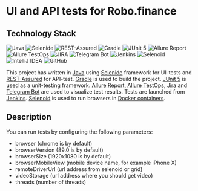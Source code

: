 # UI and API tests for Robo.finance

## Technology Stack
![](C:\andreywork\robofinance_tests\src\test\resources\files\icons\Java.png "Java")
![](C:\andreywork\robofinance_tests\src\test\resources\files\icons\Selenide.png "Selenide")
![](C:\andreywork\robofinance_tests\src\test\resources\files\icons\Rest-Assured.png "REST-Assured")
![](C:\andreywork\robofinance_tests\src\test\resources\files\icons\Gradle.png "Gradle")
![](C:\andreywork\robofinance_tests\src\test\resources\files\icons\JUnit5.png "JUnit 5")
![](C:\andreywork\robofinance_tests\src\test\resources\files\icons\Allure_Report.png "Allure Report")
![](C:\andreywork\robofinance_tests\src\test\resources\files\icons\AllureTestOps.png "Allure TestOps")
![](C:\andreywork\robofinance_tests\src\test\resources\files\icons\Jira.png "JIRA")
![](C:\andreywork\robofinance_tests\src\test\resources\files\icons\Telegram.png "Telegram Bot")
![](C:\andreywork\robofinance_tests\src\test\resources\files\icons\Jenkins.png "Jenkins")
![](C:\andreywork\robofinance_tests\src\test\resources\files\icons\Selenoid.png "Selenoid")
![](C:\andreywork\robofinance_tests\src\test\resources\files\icons\Intelij_IDEA.png "IntelliJ IDEA")
![](C:\andreywork\robofinance_tests\src\test\resources\files\icons\Github.png "GitHub")

This project has written in [Java](https://go.java/) using [Selenide](https://selenide.org/) framework for UI-tests 
and [REST-Assured](https://rest-assured.io/) for API-test. [Gradle](https://gradle.org/) is used to build the project.
[JUnit 5](https://junit.org/junit5/) is used as a unit-testing framework. [Allure Report](http://allure.qatools.ru/), 
[Allure TestOps](https://docs.qameta.io/allure-testops/), [Jira](https://www.atlassian.com/software/jira) and 
[Telegram Bot](https://github.com/qa-guru/allure-notifications) are used to visualize test results. Tests are launched 
from [Jenkins](https://github.com/EIOmelyashchik/qa_guru_final_project/blob/master). [Selenoid](https://aerokube.com/selenoid/) 
is used to run browsers in [Docker containers](https://www.docker.com/resources/what-container).


## Description
You can run tests by configuring the following parameters:
- browser (chrome is by default)
- browserVersion (89.0 is by default)
- browserSize (1920x1080 is by default)
- browserMobileView (mobile device name, for example iPhone X)
- remoteDriverUrl (url address from selenoid or grid)
- videoStorage (url address where you should get video)
- threads (number of threads)
